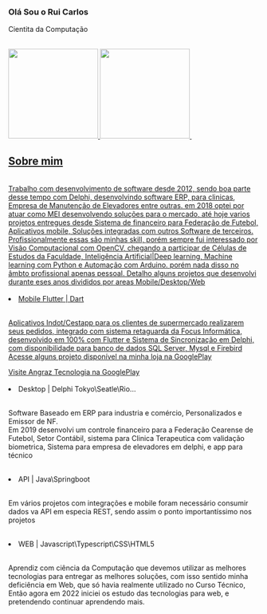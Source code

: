 ### Olá Sou o Rui Carlos


Cientita da Computação <br>

<br>
<div>
  <a href="https://beacons.ai/ruicarlos">
  <img height="180em" src="https://github-readme-stats.vercel.app/api?username=ruicarlos&count_private=true&show_icons=true&theme=transparent"/>
  <img height="180em" src="https://github-readme-stats.vercel.app/api/top-langs/?username=ruicarlos&layout=compact"/>
  <img height="180em" src"https://github-readme-stats.vercel.app/api/top-langs/?username=ruicarlos"/> 
                                                                             
 </div

<br>
<h2>Sobre mim</h2><br><rb>
     Trabalho com desenvolvimento de software desde 2012, sendo boa parte desse tempo com Delphi, desenvolvindo software ERP, para clinicas, Empresa de Manutenção de Elevadores entre outras. em 2018 optei por atuar como MEI desenvolvendo soluções para o mercado, até hoje varios projetos entregues desde Sistema de financeiro para Federação de Futebol, Aplicativos mobile, Soluções integradas com outros Software de terceiros. </br> Profissionalmente essas são minhas skill, porém sempre fui interessado por Visão Computacional com OpenCV, chegando a participar de Células de Estudos da Faculdade, Inteligência Artificial|Deep learning, Machine learning com Python e Automação com Arduino. porém nada disso no âmbto profissional apenas pessoal. Detalho alguns projetos que desenvolvi durante eses anos divididos por areas Mobile/Desktop/Web
<br><br>

<li><span>Mobile Flutter | Dart</span></li>
<br>
<p>Aplicativos Indot/Cestapp para os clientes de supermercado realizarem seus pedidos, integrado com sistema retaguarda da Focus Informática,  desenvolvido em 100% com Flutter e Sistema de Sincronização em Delphi, com disponibilidade para banco de dados SQL Server, Mysql e Firebird<br> Acesse alguns projeto disponível na minha loja na GooglePlay</p>
<a href="https://play.google.com/store/apps/developer?id=Angraz+Tecnologia">Visite Angraz Tecnologia na GooglePlay</a>
<br>
<br>

<li><span>Desktop | Delphi Tokyo\Seatle\Rio... </span></li>
<br>
<p>Software Baseado em ERP para industria e comércio, Personalizados e Emissor de NF.<br> Em 2019 desenvolvi um controle financeiro para a Federação Cearense de Futebol, Setor Contábil, sistema para Clinica Terapeutica com validação biometrica, Sistema para empresa de elevadores em delphi, e app para técnico  </p>
<br>

<li><span>API  | Java\Springboot </span></li>
<br>
<p>Em vários projetos com integrações e mobile foram necessário consumir dados va API em especia REST, sendo assim o ponto importantíssimo nos projetos </p>
<br>


<li><span>WEB  | Javascript\Typescript\CSS\HTML5 </span></li>
<br>
<p>Aprendiz com ciência da Computação que devemos utilizar as melhores tecnologias para entregar as melhores soluções, com isso sentido minha deficiência em Web, que só havia realmente utilizado no Curso Técnico, Então agora em 2022 iniciei os estudo das tecnologias para web, e pretendendo continuar aprendendo mais. </p>

